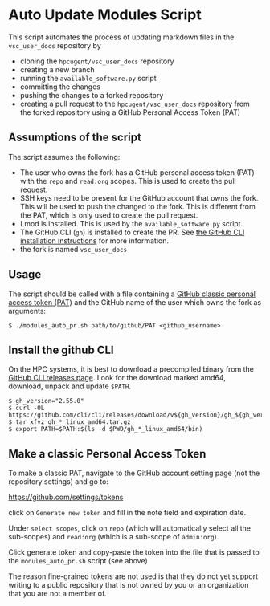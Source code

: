 # Auto Update Modules Script

This script automates the process of updating markdown files in the `vsc_user_docs` repository by 

- cloning the `hpcugent/vsc_user_docs` repository
- creating a new branch
- running the `available_software.py` script
- committing the changes
- pushing the changes to a forked repository
- creating a pull request to the `hpcugent/vsc_user_docs` repository from the forked repository using a GitHub Personal Access Token (PAT)

## Assumptions of the script

The script assumes the following:

- The user who owns the fork has a GitHub personal access token (PAT) with the `repo` and `read:org` scopes. This is used to create the pull request.
- SSH keys need to be present for the GitHub account that owns the fork. This will be used to push the changed to the fork. This is different from the PAT, which is only used to create the pull request.
- Lmod is installed. This is used by the `available_software.py` script.
- The GitHub CLI (`gh`) is installed to create the PR. See [the GitHub CLI installation instructions](https://github.com/cli/cli#installation) for more information.
- the fork is named `vsc_user_docs`

## Usage

The script should be called with a file containing a
[GitHub classic personal access token (PAT)](https://docs.github.com/en/authentication/keeping-your-account-and-data-secure/managing-your-personal-access-tokens#personal-access-tokens-classic) 
and the GitHub name of the user which owns the fork as arguments:

```shell
$ ./modules_auto_pr.sh path/to/github/PAT <github_username>
```

## Install the github CLI

On the HPC systems, it is best to download a precompiled binary from the 
[GitHub CLI releases page](https://github.com/cli/cli/releases).
Look for the download marked amd64, download, unpack and update `$PATH`.

```shell
$ gh_version="2.55.0"
$ curl -OL https://github.com/cli/cli/releases/download/v${gh_version}/gh_${gh_version}_linux_amd64.tar.gz
$ tar xfvz gh_*_linux_amd64.tar.gz
$ export PATH=$PATH:$(ls -d $PWD/gh_*_linux_amd64/bin)
```

## Make a classic Personal Access Token

To make a classic PAT, navigate to the GitHub account setting page (not the repository settings) and go to:

https://github.com/settings/tokens

click on `Generate new token` and fill in the note field and expiration date. 

Under `select scopes`, click on `repo` (which will automatically select all the sub-scopes) and `read:org` (which is a sub-scope of `admin:org`).

Click generate token and copy-paste the token into the file that is passed to the `modules_auto_pr.sh` script (see above)

The reason fine-grained tokens are not used is that they do not yet support writing to a public repository 
that is not owned by you or an organization that you are not a member of.




